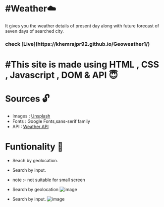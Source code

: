 # #Weather☁️

It gives you the weather details of present day along with future forecast of seven days of searched city.

<h3>check [Live](https://khemrajpr92.github.io/Geoweather1/)<h3/>

# #This site is made using HTML , CSS , Javascript , DOM & API 😇

# Sources 🔓

- Images : [Unsplash](https://unsplash.com/)
- Fonts : Google Fonts,sans-serif family
- API : [Weather API](https://openweathermap.org/api)

# Funtionality 🤖

- Seach by geolocation.
- Search by input.
- note :- not suitable for small screen

- Search by geolocation
  ![image](https://user-images.githubusercontent.com/99972374/173511842-54b439e9-2249-46f8-ab6e-4752ff535407.png)

- Search by input.
  ![image](https://user-images.githubusercontent.com/99972374/173511874-ff256ea1-2737-4b52-a0d2-42037d0447ad.png)
